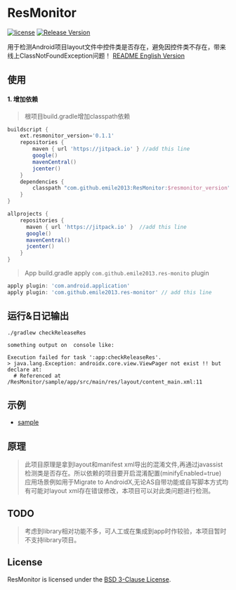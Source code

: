 # ResMonitor
[![license](http://img.shields.io/badge/license-BSD3-brightgreen.svg?style=flat)](https://github.com/emile2013/ResMonitor/tree/master/LICENSE)
[![Release Version](https://jitpack.io/v/emile2013/ResMonitor.svg)](https://jitpack.io/#emile2013/ResMonitor)

用于检测Android项目layout文件中控件类是否存在，避免因控件类不存在，带来线上ClassNotFoundException问题！
[README English Version](README.md)

## 使用

#### 1. 增加依赖

>  根项目build.gradle增加classpath依赖

```groovy
buildscript {
    ext.resmonitor_version='0.1.1'
    repositories {
        maven { url 'https://jitpack.io' } //add this line
        google()
        mavenCentral()
        jcenter()
    }
    dependencies {
        classpath "com.github.emile2013:ResMonitor:$resmonitor_version" //add this line
    }
}

allprojects {
    repositories {
      maven { url 'https://jitpack.io' }  //add this line
      google()
      mavenCentral()
      jcenter()
    }
}
```

>  App build.gradle apply `com.github.emile2013.res-monito` plugin

```groovy
apply plugin: 'com.android.application'
apply plugin: 'com.github.emile2013.res-monitor' // add this line
```

## 运行&日记输出

```
./gradlew checkReleaseRes

something output on  console like:

Execution failed for task ':app:checkReleaseRes'.
> java.lang.Exception: androidx.core.view.ViewPager not exist !! but declare at:
  # Referenced at /ResMonitor/sample/app/src/main/res/layout/content_main.xml:11

```

## 示例
- [sample](https://github.com/emile2013/ResMonitor/tree/master/sample)


## 原理
 
> 此项目原理是拿到layout和manifest xml导出的混淆文件,再通过javassist检测类是否存在。所以依赖的项目要开启混淆配置(minifyEnabled=true)
> 应用场景例如用于Migrate to AndroidX,无论AS自带功能或自写脚本方式均有可能对layout xml存在错误修改，本项目可以对此类问题进行检测。

## TODO
 
> 考虑到library相对功能不多，可人工或在集成到app时作较验，本项目暂时不支持library项目。

## License

ResMonitor is licensed under the [BSD 3-Clause License](./LICENSE).
